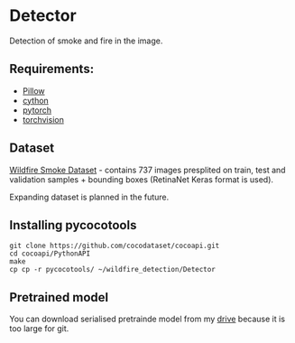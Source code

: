 # Detector
Detection of smoke and fire in the image.

## Requirements:
- [Pillow](https://github.com/python-pillow/Pillow/)
- [cython](https://github.com/cython/cython)
- [pytorch](https://github.com/pytorch/pytorch)
- [torchvision](https://github.com/pytorch/vision)

## Dataset

[Wildfire Smoke Dataset](https://public.roboflow.com/object-detection/wildfire-smoke/1) - contains 737 images presplited on train, test and validation samples + bounding boxes (RetinaNet Keras format is used).

Expanding dataset is planned in the future.

## Installing pycocotools
```
git clone https://github.com/cocodataset/cocoapi.git
cd cocoapi/PythonAPI
make
cp cp -r pycocotools/ ~/wildfire_detection/Detector
```
## Pretrained model

You can download serialised pretrainde model from my [drive](https://drive.google.com/drive/folders/1IrzhmyoD90DNltTF0g3Jr6fyeLT1Ox5Q?usp=sharing) because it is too large for git.